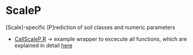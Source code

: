 # ScaleP
[Scale]-specific [P]rediction of soil classes and numeric parameters

* [CallScaleP.R](https://github.com/terrasys/ScaleP/blob/master/callScaleP.R) -> example wrapper to excecute all functions, which are explained in detail [here](https://github.com/terrasys/ScaleP/wiki) 
